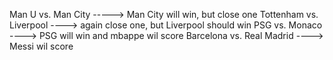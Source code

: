 Man U vs. Man City -----> Man City will win, but close one
Tottenham vs. Liverpool ----> again close one, but Liverpool should win
PSG vs. Monaco ----> PSG will win and mbappe wil score
Barcelona vs. Real Madrid ----> Messi wil score 